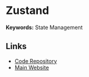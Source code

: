 # Zustand

<!--
https://github.com/akrindev/smeduverse-gemini/blob/main/src/store/qrcamera.ts

https://chromewebstore.google.com/detail/zukeeper-devtools-for-zus/copnnlbbmgdflldkbnemmccblmgcnlmo

https://not-another-shadcn-clone-web.vercel.app/docs/libraries/data-table
-->

**Keywords:** State Management

## Links

- [Code Repository](https://github.com/pmndrs/zustand)
- [Main Website](https://zustand-demo.pmnd.rs)

<!--
https://zukeeper-tools.com
-->
